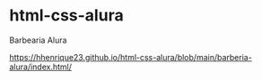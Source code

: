 # html-css-alura
 
Barbearia Alura

<a href="https://hhenrique23.github.io/html-css-alura/blob/main/barberia-alura/index.html">https://hhenrique23.github.io/html-css-alura/blob/main/barberia-alura/index.html/</a>